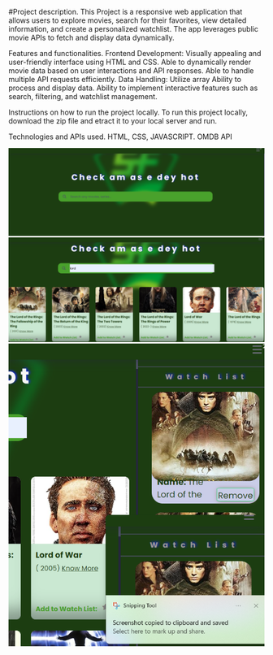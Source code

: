 #Project description. This Project is a responsive web application that allows users to explore movies, search for their favorites, view detailed information, and create a personalized watchlist. The app leverages public movie APIs to fetch and display data dynamically.

Features and functionalities. Frontend Development: Visually appealing and user-friendly interface using HTML and CSS. Able to dynamically render movie data based on user interactions and API responses. Able to handle multiple API requests efficiently. Data Handling: Utilize array Ability to process and display data. Ability to implement interactive features such as search, filtering, and watchlist management.

Instructions on how to run the project locally. To run this project locally, download the zip file and etract it to your local server and run.

Technologies and APIs used. 
HTML, CSS, JAVASCRIPT. OMDB API

![alt text](1.png)
![alt text](2.png)
![alt text](3.png)